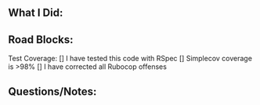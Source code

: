 What I Did:
- 

Road Blocks:
- 

Test Coverage:
[] I have tested this code with RSpec
[] Simplecov coverage is >98%
[] I have corrected all Rubocop offenses

Questions/Notes:
-
